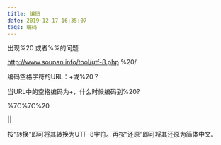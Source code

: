 ```yaml
---
title: 编码
date: 2019-12-17 16:35:07
tags: 编码
---
```

出现%20 或者%%的问题

http://www.soupan.info/tool/utf-8.php
%20/

编码空格字符的URL：+或%20？

当URL中的空格编码为+，什么时候编码到%20?


%7C%7C%20

||

按“转换”即可将其转换为UTF-8字符。再按“还原”即可将其还原为简体中文。
